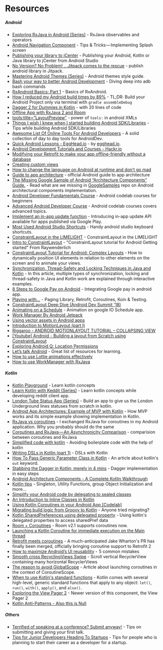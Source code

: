 # Resources

##### Android
- [Exploring RxJava in Android (Series)](https://proandroiddev.com/exploring-rxjava-in-android-e52ed7ef32e2) - RxJava observables and operators
- [Android Navigation Component](https://proandroiddev.com/android-navigation-component-tips-tricks-implementing-splash-screen-f0f5ce046a09) - Tips & Tricks — Implementing Splash screen
- [Publishing your library to jCenter](https://android.jlelse.eu/publishing-your-android-kotlin-or-java-library-to-jcenter-from-android-studio-1b24977fe450) - Publishing your Android, Kotlin or Java library to jCenter from Android Studio
- [No Version? No Problem! .. Jitpack comes to the rescue](https://proandroiddev.com/no-version-no-problem-jitpack-comes-to-the-rescue-d8754b335c34) - publish android library in Jitpack.
- [Mastering Android Themes (Series)](https://medium.com/mindorks/mastering-android-themes-chapter-1-4aadfa750ca7) - Android themes style guide.
- [Bash your way to better Android Development](https://jonfhancock.com/bash-your-way-to-better-android-development-1169bc3e0424) - Diving deep into adb bash commands
- [RxAndroid Basics: Part 1](https://medium.com/@kurtisnusbaum/rxandroid-basics-part-1-c0d5edcf6850) - Basics of RxAndroid.
- [How I reduced my Android build times by 89%](https://android.jlelse.eu/how-i-reduced-my-android-build-times-by-89-4242e51ce946) - TL;DR: Build your Android Project only via terminal with `gradle assembleDebug`
- [Dagger 2 for Dummies in Kotlin](https://medium.com/@elye.project/dagger-2-for-dummies-in-kotlin-with-one-page-simple-code-project-618a5f9f2fe8) - with 20 lines of code
- [Offline App with RxJava 2 and Room](https://medium.com/@iammert/offline-app-with-rxjava-2-and-room-ccd0b5c18101)
- [tools:title=”LayoutPreview”](https://proandroiddev.com/android-studio-layout-preview-b7b229741ec1) - power of `tools:` in android XMLs
- [Things I wish I knew when I started building Android SDK/Libraries](https://android.jlelse.eu/things-i-wish-i-knew-when-i-started-building-android-sdk-libraries-dba1a524d619) - Tips while building Android SDK/Libraries
- [Awesome List Of Online Tools For Android Developers](https://proandroiddev.com/awesome-list-of-online-tools-for-android-developers-f40af8f46299) - A solid collection of day to day tools for AndroidDev.
- [Quick Android Lessons - EggHead.io](https://egghead.io/browse/platforms/android) - by [egghead.io](https://egghead.io/).
- [Android Development Tutorials and Courses - Hackr.io](https://hackr.io/tutorials/learn-android-development)
- [Modifying your Retrofit to make your app offline-friendly without a database](https://medium.com/mindorks/caching-with-retrofit-store-responses-offline-71439ed32fda)
- [Creating custom views](https://code.tutsplus.com/tutorials/android-sdk-creating-custom-views--mobile-14548)
- [How to change the language on Android at runtime and don’t go mad](https://proandroiddev.com/change-language-programmatically-at-runtime-on-android-5e6bc15c758)
- [Guide to app architecture](https://developer.android.com/jetpack/docs/guide) - official Android guide to app architecture
- [The Missing Google Sample of Android “Architecture Components” Guide.](https://proandroiddev.com/the-missing-google-sample-of-android-architecture-components-guide-c7d6e7306b8f) - Read what are we missing in [GoogleSamples](https://github.com/googlesamples/android-architecture-components) repo on Android architectural components implementation.
- [Android Developer Fundamentals Course](https://codelabs.developers.google.com/android-training/) - Android codelab courses for beginners
- [Advanced Android Developer Course](https://codelabs.developers.google.com/advanced-android-training/) - Android codelab courses covers advanced topics.
- [Implement an in-app update function](https://medium.com/grandcentrix/implement-an-in-app-updater-1f50fbc38416) - Introducing in-app update API available for apps published via Google Play.
- [Most Used Android Studio Shortcuts](https://medium.com/@taylorcase19/my-most-used-android-studio-shortcuts-e3f588e21075) - Handy android studio keyboard shortcuts. 
- [ConstraintLayout in the LIMELIGHT](https://android.jlelse.eu/constraintlayout-in-the-limelight-6c22b54d9726) - ConstraintLayout in the LIMELIGHT
- [Intro to ConstraintLayout](https://www.raywenderlich.com/9193-constraintlayout-tutorial-for-android-getting-started) - "ConstraintLayout tutorial for Android Getting started" From Raywenderlich 
- [ConstraintLayout Tutorial for Android: Complex Layouts](https://www.raywenderlich.com/9475-constraintlayout-tutorial-for-android-complex-layouts) - How to dynamically position UI elements in relation to other elements on the screen and to animate your views.
- [Synchronization, Thread-Safety and Locking Techniques in Java and Kotlin](https://proandroiddev.com/synchronization-and-thread-safety-techniques-in-java-and-kotlin-f63506370e6d) - In this article, multiple types of synchronization, locking and thread-safety in Java and Kotlin work are explained through interactive examples. 
- [8 Steps to Google Pay on Android](https://medium.com/google-developer-experts/8-steps-to-google-pay-on-android-9fb899bfbfcb) - Integrating Google pay in android app.
- [Playing with…](https://proandroiddev.com/playing-with-4f21bc67a7f9) - Paging Library, Retrofit, Coroutines, Koin & Testing.
- [ConstraintLayout Deep Dive (Android Dev Summit '18)](https://www.youtube.com/watch?v=P9Zstbk0lPw)
- [Animating on a Schedule](https://medium.com/androiddevelopers/animating-on-a-schedule-8a90d812ae4) - Animation on google IO Schedule app.
- [Work Manager By Android Jetpack](https://medium.com/@mfahadbuttt/work-manager-by-android-jetpack-eae1b181d0fd)
- [Using vector assets in Android apps](https://medium.com/androiddevelopers/using-vector-assets-in-android-apps-4318fd662eb9)
- [Introduction to MotionLayout (part I)](https://medium.com/google-developers/introduction-to-motionlayout-part-i-29208674b10d)
- [Riggaroo - ANDROID MOTIONLAYOUT TUTORIAL – COLLAPSING VIEW](https://riggaroo.co.za/android-motionlayout-tutorial-collapsing-view/)
- [[Youtube] Android - Building a layout from Scratch using ConstraintLayout](https://www.youtube.com/watch?v=rzmB3UxxhaA)
- [Exploring Android Q: Location Permissions](https://joebirch.co/2019/03/18/exploring-android-q-location-permissions/)
- [Let’s talk Android](https://medium.com/@magdamiu/lets-talk-android-1f2c588d8726) - Great list of resources for learning.
- [How to use Lottie animations effectively](https://medium.com/@mbayryamali/how-to-use-lottie-animations-effectively-848fa59551a7)
- [How to use WorkManager with RxJava](https://proandroiddev.com/how-to-use-workmanager-with-rxjava-b5936f68e024)

##### Kotlin
- [Kotlin Playground](https://medium.com/@jcmsalves/kotlin-playground-aab8be8ac432) - Learn kotlin concepts
- [Learn Kotlin with Keddit (Series)](https://android.jlelse.eu/learn-kotlin-while-developing-an-android-app-introduction-567e21ff9664) - Learn kotlin concepts while developing reddit client app.
- [London Tube Status App (Series)](https://proandroiddev.com/london-tube-status-app-setting-up-d96149d0504b) - Build an app to give us the London Underground lines statuses from scratch in kotlin.
- [Android App Architectures: Example of MVP with Kotlin](https://hackernoon.com/https-medium-com-rohitss-android-app-architectures-mvp-with-kotlin-f255b236010a) - How MVP works and its simple example showing implementation in Kotlin.
- [RxJava vs coroutines](https://proandroiddev.com/i-exchanged-rxjava-for-coroutines-in-my-android-application-why-you-probably-should-do-the-same-5526dfb38d0e) - I exchanged RxJava for coroutines in my Android application. Why you probably should do the same
- [Coroutines and RxJava — An Asynchronicity Comparison](https://medium.com/capital-one-developers/coroutines-and-rxjava-an-asynchronicity-comparison-part-1-asynchronous-programming-e726a925342a) - comparision between coroutines and RxJava
- [Simplified code with kotlin](https://android.jlelse.eu/simplified-code-with-kotlin-cda9915c9fb9) - Avoiding boilerplate code with the help of kotlin
- [Writing DSLs in Kotlin (part 1)](https://proandroiddev.com/writing-dsls-in-kotlin-part-1-7f5d2193f277) - DSLs with Kotlin
- [How To Pass Generic Parameter Class in Kotlin](https://ariefbayu.xyz/how-to-pass-generic-parameter-class-in-kotlin-62e5d5a8840f) - An article about kotlin's `out` keyword.
- [Stabbing the Dagger in Kotlin; merely in 4 mins](https://medium.com/simform-engineering/stabbing-the-dagger-in-kotlin-merely-in-4-mins-977dba02fade) - Dagger implementation in easy steps
- [Android Architecture Components - A Complete Kotlin Walkthrough](https://android.jlelse.eu/android-architecture-components-a-complete-kotlin-walkthrough-d59145a14bef)
- [Kotlin tips](https://medium.com/default-to-open/kotlin-tips-singleton-utility-functions-group-object-initialization-and-more-27cdd6f63a41) - Singleton, Utility Functions, group Object Initialization and more…
- [Simplify your Android code by delegating to sealed classes](https://medium.com/halcyon-mobile/simplify-your-android-code-by-delegating-to-sealed-classes-99304c509321)
- [An Introduction to Inline Classes in Kotlin](https://typealias.com/guides/introduction-to-inline-classes/)
- [Using Kotlin Coroutines in your Android App [Codelab]](https://codelabs.developers.google.com/codelabs/kotlin-coroutines/)
- [Migrating build logic from Groovy to Kotlin](https://guides.gradle.org/migrating-build-logic-from-groovy-to-kotlin/) - Anyone tried migrating?
- [Kotlin SharedPreferences using delegated property](https://trivedihardik.wordpress.com/2017/08/01/kotlin-sharedpreferences-using-delegated-property/) - Using kotlin's delegated properties to access sharedPref data
- [Room + Coroutines](https://medium.com/androiddevelopers/room-coroutines-422b786dc4c5?linkId=63267803) - Room v2.1 supports coroutines now.
- [Launching a Kotlin Coroutine for immediate execution on the Main thread](https://medium.com/@trionkidnapper/launching-a-kotlin-coroutine-for-immediate-execution-on-the-main-thread-8555e701163b)
- [Retrofit meets coroutines](https://zsmb.co/retrofit-meets-coroutines/) - A much-anticipated Jake Wharton's PR has finally been merged, officially bringing coroutine support to Retrofit 2
- [How to maximize Android’s UI reusability](https://proandroiddev.com/how-to-maximize-androids-ui-reusability-5-common-mistakes-cb2571216a9f) -  5 common mistakes
- [Smooth cross RecyclingViews Swipe](https://medium.com/@elye.project/smooth-cross-recyclingviews-swipe-cc2810e13e0a?sk=eee448ba230f0a764512f0142f8674e1) - Scroll vertical RecyclerView containing many horizontal RecyclerViews 
- [The reason to avoid GlobalScope](https://medium.com/@elizarov/the-reason-to-avoid-globalscope-835337445abc) - Article about launching coroutines in the context of CoroutineScope.
- [When to use Kotlin's standard functions](https://blog.danlew.net/2019/02/12/when-to-use-kotlins-stdlib-functions/) - Kotlin comes with several high-level, generic standard functions that apply to any object: `let()`, `run()`, `with()`, `apply()`, and `also()`.
- [Exploring the View Pager 2](https://joebirch.co/2019/02/22/exploring-the-view-pager-2/) - Newer version of this component, the View Pager 2
- [Kotlin Anti-Patterns - Also this is Null](https://blog.novoda.com/kotlin-anti-patterns-also-this-is-null/)

##### Others
- [Terrified of speaking at a conference? Submit anyway!](https://hackernoon.com/terrified-of-speaking-at-a-conference-submit-anyway-41dfc8deae86) - Tips on submitting and giving your first talk.
- [Tips for Junior Developers Heading To Startups](https://dev.to/steelwolf180/tips-for-junior-developers-heading-to-startups---reading-time-4-mins-5ce3) - Tips for people who is planning to start their career as a developer for a startup.

